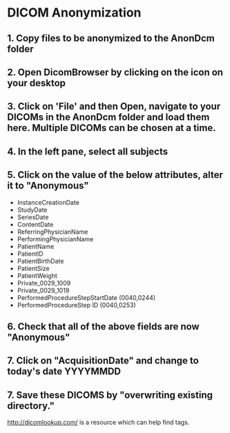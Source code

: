 # DICOM Anonymization
## 1. Copy files to be anonymized to the AnonDcm folder 
## 2. Open DicomBrowser by clicking on the icon on your desktop
## 3. Click on 'File' and then Open, navigate to your DICOMs in the AnonDcm folder and load them here. Multiple DICOMs can be chosen at a time. 
## 4. In the left pane, select all subjects
## 5. Click on the value of the below attributes, alter it to "Anonymous"
+ InstanceCreationDate
+ StudyDate
+ SeriesDate
+ ContentDate
+ ReferringPhysicianName
+ PerformingPhysicianName
+ PatientName
+ PatientID
+ PatientBirthDate
+ PatientSize
+ PatientWeight
+ Private_0029_1009
+ Private_0029_1019
+ PerformedProcedureStepStartDate (0040,0244)
+ PerformedProcedureStep ID (0040,0253)
## 6. Check that all of the above fields are now "Anonymous"
## 7. Click on "AcquisitionDate" and change to today's date YYYYMMDD
## 7. Save these DICOMS by "overwriting existing directory."

http://dicomlookup.com/ is a resource which can help find tags.

